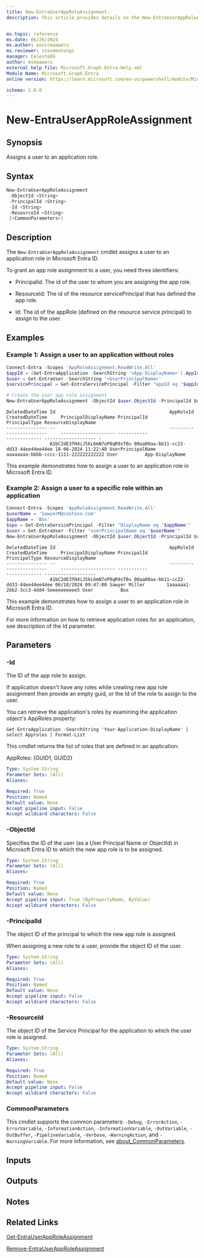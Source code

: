 ```yaml
---
title: New-EntraUserAppRoleAssignment.
description: This article provides details on the New-EntraUserAppRoleAssignment command.


ms.topic: reference
ms.date: 06/26/2024
ms.author: eunicewaweru
ms.reviewer: stevemutungi
manager: CelesteDG
author: msewaweru
external help file: Microsoft.Graph.Entra-Help.xml
Module Name: Microsoft.Graph.Entra
online version: https://learn.microsoft.com/en-us/powershell/module/Microsoft.Graph.Entra/New-EntraUserAppRoleAssignment

schema: 2.0.0
---
```


# New-EntraUserAppRoleAssignment

## Synopsis

Assigns a user to an application role.

## Syntax

```powershell
New-EntraUserAppRoleAssignment 
 -ObjectId <String> 
 -PrincipalId <String> 
 -Id <String> 
 -ResourceId <String>
 [<CommonParameters>]
```

## Description

The `New-EntraUserAppRoleAssignment` cmdlet assigns a user to an application role in Microsoft Entra ID.

To grant an app role assignment to a user, you need three identifiers:

- PrincipalId: The id of the user to whom you are assigning the app role.

- ResourceId: The id of the resource servicePrincipal that has defined the app role.

- Id: The id of the appRole (defined on the resource service principal) to assign to the user.

## Examples

### Example 1: Assign a user to an application without roles

```powershell
Connect-Entra -Scopes 'AppRoleAssignment.ReadWrite.All'
$appId = (Get-EntraApplication -SearchString '<App-DisplayName>').AppId
$user = Get-EntraUser -SearchString '<UserPrincipalName>'
$servicePrincipal = Get-EntraServicePrincipal -Filter "appId eq '$appId'"

# Create the user app role assignment
New-EntraUserAppRoleAssignment -ObjectId $user.ObjectId -PrincipalId $user.ObjectId -ResourceId $servicePrincipal.ObjectId -Id ([Guid]::Empty)
```

```output
DeletedDateTime Id                                          AppRoleId                            CreatedDateTime     PrincipalDisplayName PrincipalId                          PrincipalType ResourceDisplayName
--------------- --                                          ---------                            ---------------     -------------------- -----------                          ------------- ------------------- -
                A1bC2dE3fH4iJ5kL6mN7oP8qR9sT0u 00aa00aa-bb11-cc22-dd33-44ee44ee44ee 18-06-2024 11:22:40 UserPrincipalName          aaaaaaaa-bbbb-cccc-1111-222222222222 User          App-DisplayName 
```

This example demonstrates how to assign a user to an application role in Microsoft Entra ID.  

### Example 2: Assign a user to a specific role within an application

```powershell
Connect-Entra -Scopes 'AppRoleAssignment.ReadWrite.All'
$userName = 'SawyerM@contoso.com'
$appName = 'Box'
$spo = Get-EntraServicePrincipal -Filter "DisplayName eq '$appName'"
$user = Get-EntraUser -Filter "userPrincipalName eq '$userName'"
New-EntraUserAppRoleAssignment -ObjectId $user.ObjectId -PrincipalId $user.ObjectId -ResourceId $spo.ObjectId -Id $spo.Approles[1].id
```

```Output
DeletedDateTime Id                                          AppRoleId                            CreatedDateTime     PrincipalDisplayName PrincipalId                          PrincipalType ResourceDisplayName
--------------- --                                          ---------                            ---------------     -------------------- -----------                          ------------- -------------------
                A1bC2dE3fH4iJ5kL6mN7oP8qR9sT0u 00aa00aa-bb11-cc22-dd33-44ee44ee44ee 06/18/2024 09:47:00 Sawyer Miller        1aaaaaa1-2bb2-3cc3-4dd4-5eeeeeeeeee5 User          Box
```

This example demonstrates how to assign a user to an application role in Microsoft Entra ID.

For more information on how to retrieve application roles for an application, see description of the Id parameter.

## Parameters

### -Id

The ID of the app role to assign.

If application doesn't have any roles while creating new app role assignment then provide an empty guid, or the Id of the role to assign to the user.

You can retrieve the application's roles by examining the application object's AppRoles property:

`Get-EntraApplication -SearchString 'Your-Application-DisplayName' | select Approles | Format-List`

This cmdlet returns the list of roles that are defined in an application:

AppRoles: {GUID1, GUID2}

```yaml
Type: System.String
Parameter Sets: (All)
Aliases:

Required: True
Position: Named
Default value: None
Accept pipeline input: False
Accept wildcard characters: False
```

### -ObjectId

Specifies the ID of the user (as a User Principal Name or ObjectId) in Microsoft Entra ID to which the new app role is to be assigned.

```yaml
Type: System.String
Parameter Sets: (All)
Aliases:

Required: True
Position: Named
Default value: None
Accept pipeline input: True (ByPropertyName, ByValue)
Accept wildcard characters: False
```

### -PrincipalId

The object ID of the principal to which the new app role is assigned.

When assigning a new role to a user, provide the object ID of the user.

```yaml
Type: System.String
Parameter Sets: (All)
Aliases:

Required: True
Position: Named
Default value: None
Accept pipeline input: False
Accept wildcard characters: False
```

### -ResourceId

The object ID of the Service Principal for the application to which the user role is assigned.

```yaml
Type: System.String
Parameter Sets: (All)
Aliases:

Required: True
Position: Named
Default value: None
Accept pipeline input: False
Accept wildcard characters: False
```

### CommonParameters

This cmdlet supports the common parameters: `-Debug`, `-ErrorAction`, `-ErrorVariable`, `-InformationAction`, `-InformationVariable`, `-OutVariable`, `-OutBuffer`, `-PipelineVariable`, `-Verbose`, `-WarningAction`, and `-WarningVariable`. For more information, see [about_CommonParameters](https://go.microsoft.com/fwlink/?LinkID=113216).

## Inputs

## Outputs

## Notes

## Related Links

[Get-EntraUserAppRoleAssignment](Get-EntraUserAppRoleAssignment.md)

[Remove-EntraUserAppRoleAssignment](Remove-EntraUserAppRoleAssignment.md)
